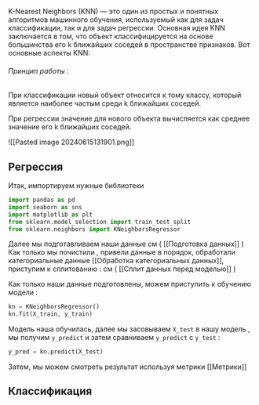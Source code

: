 K-Nearest Neighbors (KNN) — это один из простых и понятных алгоритмов машинного обучения, используемый как для задач классификации, так и для задач регрессии. Основная идея KNN заключается в том, что объект классифицируется на основе большинства его k ближайших соседей в пространстве признаков. Вот основные аспекты KNN:

<h6>Принцип работы :</h6>
При классификации новый объект относится к тому классу, который является наиболее частым среди k ближайших соседей.

При регрессии значение для нового объекта вычисляется как среднее значение его k ближайших соседей.

![[Pasted image 20240615131901.png]]

<h2>Регрессия</h2>

Итак, импортируем нужные библиотеки 

```python 
import pandas as pd
import seaborn as sns
import matplotlib as plt
from sklearn.model_selection import train_test_split
from sklearn.neighbors import KNeighborsRegressor
```

Далее мы подготавливаем наши данные см ( [[Подготовка данных]] )
Как только мы почистили , привели данные в порядок, обработали категориальные данные [[Обработка категориальных данных]],  приступим к сплитованию :
см ( [[Сплит данных перед моделью]] )

Как только наши данные подготовлены, можем приступить к обучению модели : 

```python 
kn = KNeighborsRegressor()
kn.fit(X_train, y_train)
```

Модель наша обучилась, далее мы засовываем `X_test` в нашу модель , мы получим `y_predict` и затем сравниваем `y_predict` с `y_test` : 

```python 
y_pred = kn.predict(X_test)
```

Затем, мы можем смотреть результат используя метрики [[Метрики]]


<h2>Классификация</h2>

